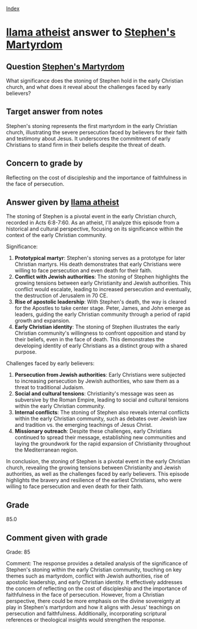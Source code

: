 
[Index](../../index.md)
# [llama atheist](../../answering_models/llama_atheist.md) answer to [Stephen's Martyrdom](../../questions/Stephen's_Martyrdom.md)

## Question [Stephen's Martyrdom](../../questions/Stephen's_Martyrdom.md)
What significance does the stoning of Stephen hold in the early Christian church, and what does it reveal about the challenges faced by early believers?

## Target answer from notes
Stephen's stoning represents the first martyrdom in the early Christian church, illustrating the severe persecution faced by believers for their faith and testimony about Jesus. It underscores the commitment of early Christians to stand firm in their beliefs despite the threat of death.

## Concern to grade by
Reflecting on the cost of discipleship and the importance of faithfulness in the face of persecution.

## Answer given by [llama atheist](../../answering_models/llama_atheist.md)
The stoning of Stephen is a pivotal event in the early Christian church, recorded in Acts 6:8-7:60. As an atheist, I'll analyze this episode from a historical and cultural perspective, focusing on its significance within the context of the early Christian community.

Significance:

1. **Prototypical martyr**: Stephen's stoning serves as a prototype for later Christian martyrs. His death demonstrates that early Christians were willing to face persecution and even death for their faith.
2. **Conflict with Jewish authorities**: The stoning of Stephen highlights the growing tensions between early Christianity and Jewish authorities. This conflict would escalate, leading to increased persecution and eventually, the destruction of Jerusalem in 70 CE.
3. **Rise of apostolic leadership**: With Stephen's death, the way is cleared for the Apostles to take center stage. Peter, James, and John emerge as leaders, guiding the early Christian community through a period of rapid growth and expansion.
4. **Early Christian identity**: The stoning of Stephen illustrates the early Christian community's willingness to confront opposition and stand by their beliefs, even in the face of death. This demonstrates the developing identity of early Christians as a distinct group with a shared purpose.

Challenges faced by early believers:

1. **Persecution from Jewish authorities**: Early Christians were subjected to increasing persecution by Jewish authorities, who saw them as a threat to traditional Judaism.
2. **Social and cultural tensions**: Christianity's message was seen as subversive by the Roman Empire, leading to social and cultural tensions within the early Christian community.
3. **Internal conflicts**: The stoning of Stephen also reveals internal conflicts within the early Christian community, such as debates over Jewish law and tradition vs. the emerging teachings of Jesus Christ.
4. **Missionary outreach**: Despite these challenges, early Christians continued to spread their message, establishing new communities and laying the groundwork for the rapid expansion of Christianity throughout the Mediterranean region.

In conclusion, the stoning of Stephen is a pivotal event in the early Christian church, revealing the growing tensions between Christianity and Jewish authorities, as well as the challenges faced by early believers. This episode highlights the bravery and resilience of the earliest Christians, who were willing to face persecution and even death for their faith.

## Grade
85.0

## Comment given with grade
Grade: 85

Comment: The response provides a detailed analysis of the significance of Stephen's stoning within the early Christian community, touching on key themes such as martyrdom, conflict with Jewish authorities, rise of apostolic leadership, and early Christian identity. It effectively addresses the concern of reflecting on the cost of discipleship and the importance of faithfulness in the face of persecution. However, from a Christian perspective, there could be more emphasis on the divine sovereignty at play in Stephen's martyrdom and how it aligns with Jesus' teachings on persecution and faithfulness. Additionally, incorporating scriptural references or theological insights would strengthen the response.
